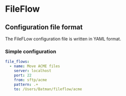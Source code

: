 # FileFlow

## Configuration file format
The FileFLow configuration file is written in YAML format.

### Simple configuration
```yaml
file_flows:
  - name: Move ACME files
    server: localhost
    port: 22 
    from: sftp/acme
    pattern: .+  
    to: /Users/Batman/fileflow/acme
```
